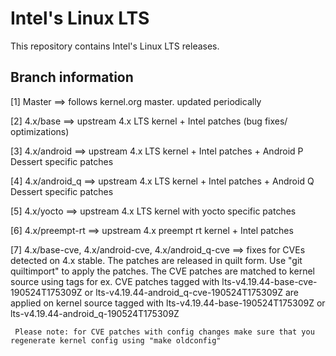 # Intel's Linux LTS
This repository contains Intel's Linux LTS releases. 

Branch information
-------------------

[1]  Master ==> follows kernel.org master. updated periodically

[2]  4.x/base ==> upstream 4.x LTS kernel + Intel patches (bug fixes/ optimizations)

[3]  4.x/android ==> upstream 4.x LTS kernel + Intel patches + Android P Dessert specific patches

[4]  4.x/android_q ==> upstream 4.x LTS kernel + Intel patches + Android Q Dessert specific patches

[5]  4.x/yocto ==> upstream 4.x LTS kernel with yocto specific patches

[6]  4.x/preempt-rt ==> upstream 4.x preempt rt kernel + Intel patches

[7]  4.x/base-cve, 4.x/android-cve, 4.x/android_q-cve ==> fixes for CVEs detected on 4.x stable. The patches are released in quilt form. 
     Use "git quiltimport" to apply the patches. The CVE patches are matched to kernel source using tags
     for ex. CVE patches tagged with lts-v4.19.44-base-cve-190524T175309Z or lts-v4.19.44-android_q-cve-190524T175309Z are applied on kernel source tagged with
     lts-v4.19.44-base-190524T175309Z or lts-v4.19.44-android_q-190524T175309Z 
    
     Please note: for CVE patches with config changes make sure that you regenerate kernel config using "make oldconfig"
